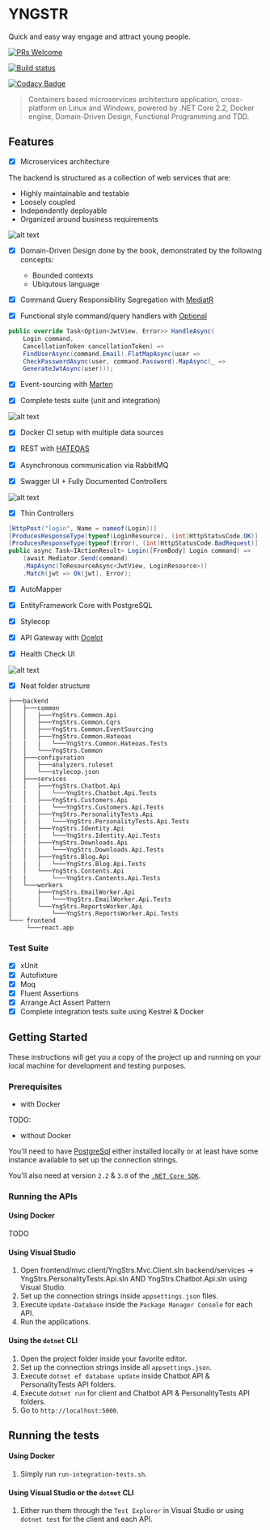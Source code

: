 # YNGSTR

Quick and easy way engage and attract young people.

[![PRs Welcome](https://img.shields.io/badge/PRs-welcome-brightgreen.svg)](http://makeapullrequest.com)

[![Build status](https://ci.appveyor.com/api/projects/status/ck1tf59mmq6qo6t8?svg=true)](https://ci.appveyor.com/project/profjordanov/aspreactdddcqrseventsourcinghateoas)

[![Codacy Badge](https://api.codacy.com/project/badge/Grade/e70ea46c375d420684d7e4b0cf4bc51b)](https://www.codacy.com/manual/profjordanov/AspReactDddCqrsEventSourcingHateoas?utm_source=github.com&amp;utm_medium=referral&amp;utm_content=profjordanov/AspReactDddCqrsEventSourcingHateoas&amp;utm_campaign=Badge_Grade)

>  Containers based microservices architecture application, cross-platform on Linux and Windows, powered by .NET Core 2.2, Docker engine, Domain-Driven Design, Functional Programming and TDD. 

## Features
- [x] Microservices architecture

 The backend is structured as a collection of web services that are:
  - Highly maintainable and testable
  - Loosely coupled
  - Independently deployable
  - Organized around business requirements
  
![alt text](https://raw.githubusercontent.com/profjordanov/AspReactDddCqrsEventSourcingHateoas/master/docs/architecture_overview_landscape.png)

- [x] Domain-Driven Design done by the book, demonstrated by the following concepts:
  - Bounded contexts
  - Ubiqutous language
  
- [x] Command Query Responsibility Segregation with [MediatR](https://github.com/jbogard/MediatR)

- [x] Functional style command/query handlers with [Optional](https://www.nuget.org/packages/Optional)

```csharp
public override Task<Option<JwtView, Error>> HandleAsync(
    Login command,
    CancellationToken cancellationToken) =>
    FindUserAsync(command.Email).FlatMapAsync(user =>
    CheckPasswordAsync(user, command.Password).MapAsync(_ =>
    GenerateJwtAsync(user)));
```

- [x] Event-sourcing with [Marten](https://martendb.io/)

- [x] Complete tests suite (unit and integration)

![alt text](https://raw.githubusercontent.com/profjordanov/AspReactDddCqrsEventSourcingHateoas/master/docs/tests-results.PNG)

- [x] Docker CI setup with multiple data sources

- [x] REST with [HATEOAS](https://en.wikipedia.org/wiki/HATEOAS)

- [x] Asynchronous communication via RabbitMQ
  
- [x] Swagger UI + Fully Documented Controllers

![alt text](https://raw.githubusercontent.com/profjordanov/AspReactDddCqrsEventSourcingHateoas/master/docs/swagger.JPG)

- [x] Thin Controllers

```csharp
[HttpPost("login", Name = nameof(Login))]
[ProducesResponseType(typeof(LoginResource), (int)HttpStatusCode.OK)]
[ProducesResponseType(typeof(Error), (int)HttpStatusCode.BadRequest)]
public async Task<IActionResult> Login([FromBody] Login command) =>
    (await Mediator.Send(command)
    .MapAsync(ToResourceAsync<JwtView, LoginResource>))
    .Match(jwt => Ok(jwt), Error);
```
- [x] AutoMapper

- [x] EntityFramework Core with PostgreSQL

- [x] Stylecop

- [x] API Gateway with [Ocelot](https://ocelot.readthedocs.io/en/latest/index.html)

- [x] Health Check UI

![alt text](https://raw.githubusercontent.com/profjordanov/AspReactDddCqrsEventSourcingHateoas/master/docs/hlthc.PNG)

- [x] Neat folder structure

```
├───backend
│   ├───common
│   │   ├───YngStrs.Common.Api
│   │   ├───YngStrs.Common.Cqrs
│   │   ├───YngStrs.Common.EventSourcing
│   │   ├───YngStrs.Common.Hateoas
|   |   |   └───YngStrs.Common.Hateoas.Tests  
│   │   └───YngStrs.Common
│   ├───configuration
│   │   ├───analyzers.ruleset
│   │   └───stylecop.json
│   ├───services
│   │   ├───YngStrs.Chatbot.Api
|   |   |   └───YngStrs.Chatbot.Api.Tests
│   │   ├───YngStrs.Customers.Api
|   |   |   └───YngStrs.Customers.Api.Tests
│   │   ├───YngStrs.PersonalityTests.Api
|   |   |   └───YngStrs.PersonalityTests.Api.Tests
│   │   ├───YngStrs.Identity.Api
|   |   |   └───YngStrs.Identity.Api.Tests
│   │   ├───YngStrs.Downloads.Api
|   |   |   └───YngStrs.Downloads.Api.Tests
│   │   ├───YngStrs.Blog.Api
|   |   |   └───YngStrs.Blog.Api.Tests
│   │   └───YngStrs.Contents.Api
|   |       └───YngStrs.Contents.Api.Tests
│   └───workers
│       ├───YngStrs.EmailWorker.Api
|       |   └───YngStrs.EmailWorker.Api.Tests
│       └───YngStrs.ReportsWorker.Api
|           └───YngStrs.ReportsWorker.Api.Tests
└─── frontend
     └───react.app    
```

### Test Suite
- [x] xUnit
- [x] Autofixture
- [x] Moq
- [x] Fluent Assertions
- [x] Arrange Act Assert Pattern
- [x] Complete integration tests suite using Kestrel & Docker

## Getting Started
These instructions will get you a copy of the project up and running on your local machine for development and testing purposes.

### Prerequisites

- with Docker

TODO:

- without Docker

You'll need to have [PostgreSql](https://www.postgresql.org/download/) either installed locally or at least have some instance available to set up the connection strings.

You'll also need at version `2.2` & `3.0` of the [`.NET Core SDK`](https://dotnet.microsoft.com/download).

### Running the APIs

#### Using Docker

TODO

#### Using Visual Studio
1. Open frontend/mvc.client/YngStrs.Mvc.Client.sln
backend/services -> YngStrs.PersonalityTests.Api.sln AND YngStrs.Chatbot.Api.sln using Visual Studio.
2. Set up the connection strings inside `appsettings.json` files.
3. Execute `Update-Database` inside the `Package Manager Console` for each API. 
4. Run the applications.

#### Using the `dotnet` CLI

1. Open the project folder inside your favorite editor.
2. Set up the connection strings inside all `appsettings.json`.
3. Execute `dotnet ef database update` inside Chatbot API & PersonalityTests API folders.
4. Execute `dotnet run` for client and Chatbot API & PersonalityTests API folders.
5. Go to `http://localhost:5000`.

## Running the tests

#### Using Docker

1. Simply run `run-integration-tests.sh`.

#### Using Visual Studio or the `dotnet` CLI

1. Either run them through the `Test Explorer` in Visual Studio or using `dotnet test` for the client and each API.
